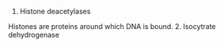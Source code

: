 1. Histone deacetylases

Histones are proteins around which DNA is bound.
2. Isocytrate dehydrogenase
